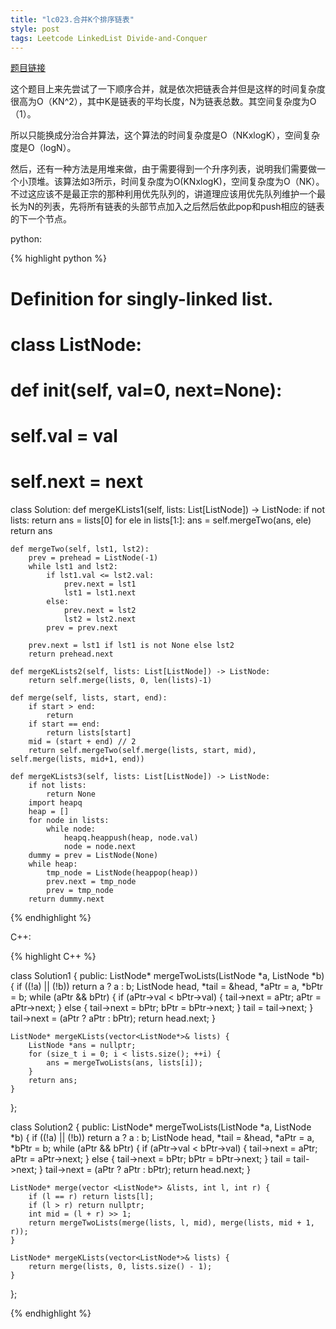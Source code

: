 ```yaml
---
title: "lc023.合并K个排序链表"
style: post
tags: Leetcode LinkedList Divide-and-Conquer
---
```


[题目链接](https://leetcode-cn.com/problems/merge-k-sorted-lists/)

这个题目上来先尝试了一下顺序合并，就是依次把链表合并但是这样的时间复杂度很高为O（KN^2），其中K是链表的平均长度，N为链表总数。其空间复杂度为O（1）。

所以只能换成分治合并算法，这个算法的时间复杂度是O（NKxlogK），空间复杂度是O（logN）。

然后，还有一种方法是用堆来做，由于需要得到一个升序列表，说明我们需要做一个小顶堆。该算法如3所示，时间复杂度为O(KNxlogK)，空间复杂度为O（NK）。不过这应该不是最正宗的那种利用优先队列的，讲道理应该用优先队列维护一个最长为N的列表，先将所有链表的头部节点加入之后然后依此pop和push相应的链表的下一个节点。

python:

{% highlight python %}

# Definition for singly-linked list.
# class ListNode:
#     def __init__(self, val=0, next=None):
#         self.val = val
#         self.next = next
class Solution:
    def mergeKLists1(self, lists: List[ListNode]) -> ListNode:
        if not lists:
            return 
        ans = lists[0]
        for ele in lists[1:]:
            ans = self.mergeTwo(ans, ele)
        return ans

    def mergeTwo(self, lst1, lst2):
        prev = prehead = ListNode(-1)
        while lst1 and lst2:
            if lst1.val <= lst2.val:
                prev.next = lst1
                lst1 = lst1.next
            else:
                prev.next = lst2
                lst2 = lst2.next
            prev = prev.next
        
        prev.next = lst1 if lst1 is not None else lst2
        return prehead.next

    def mergeKLists2(self, lists: List[ListNode]) -> ListNode:
        return self.merge(lists, 0, len(lists)-1)

    def merge(self, lists, start, end):
        if start > end:
            return 
        if start == end:
            return lists[start]
        mid = (start + end) // 2
        return self.mergeTwo(self.merge(lists, start, mid), self.merge(lists, mid+1, end))

    def mergeKLists3(self, lists: List[ListNode]) -> ListNode:
        if not lists:
            return None
        import heapq
        heap = []
        for node in lists:
            while node:
                heapq.heappush(heap, node.val)
                node = node.next
        dummy = prev = ListNode(None)
        while heap:
            tmp_node = ListNode(heappop(heap))
            prev.next = tmp_node
            prev = tmp_node
        return dummy.next

{% endhighlight %}

C++:

{% highlight C++ %}

class Solution1 {
public:
    ListNode* mergeTwoLists(ListNode *a, ListNode *b) {
        if ((!a) || (!b)) return a ? a : b;
        ListNode head, *tail = &head, *aPtr = a, *bPtr = b;
        while (aPtr && bPtr) {
            if (aPtr->val < bPtr->val) {
                tail->next = aPtr; aPtr = aPtr->next;
            } else {
                tail->next = bPtr; bPtr = bPtr->next;
            }
            tail = tail->next;
        }
        tail->next = (aPtr ? aPtr : bPtr);
        return head.next;
    }

    ListNode* mergeKLists(vector<ListNode*>& lists) {
        ListNode *ans = nullptr;
        for (size_t i = 0; i < lists.size(); ++i) {
            ans = mergeTwoLists(ans, lists[i]);
        }
        return ans;
    }
};

class Solution2 {
public:
    ListNode* mergeTwoLists(ListNode *a, ListNode *b) {
        if ((!a) || (!b)) return a ? a : b;
        ListNode head, *tail = &head, *aPtr = a, *bPtr = b;
        while (aPtr && bPtr) {
            if (aPtr->val < bPtr->val) {
                tail->next = aPtr; aPtr = aPtr->next;
            } else {
                tail->next = bPtr; bPtr = bPtr->next;
            }
            tail = tail->next;
        }
        tail->next = (aPtr ? aPtr : bPtr);
        return head.next;
    }

    ListNode* merge(vector <ListNode*> &lists, int l, int r) {
        if (l == r) return lists[l];
        if (l > r) return nullptr;
        int mid = (l + r) >> 1;
        return mergeTwoLists(merge(lists, l, mid), merge(lists, mid + 1, r));
    }

    ListNode* mergeKLists(vector<ListNode*>& lists) {
        return merge(lists, 0, lists.size() - 1);
    }
};

{% endhighlight %}
